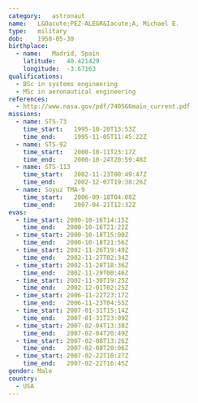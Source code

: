 ```yaml
---
category:	astronaut
name:	L&Oacute;PEZ-ALEGR&Iacute;A, Michael E.
type:	military
dob:	1958-05-30
birthplace:
  - name:	Madrid, Spain
    latitude:	40.421429
    longitude:	-3.67163
qualifications:
  - BSc in systems engineering
  - MSc in aeronautical engineering
references:
  - http://www.nasa.gov/pdf/740566main_current.pdf
missions:
  - name: STS-73
    time_start:   1995-10-20T13:53Z
    time_end:     1995-11-05T11:45:22Z
  - name: STS-92
    time_start:   2000-10-11T23:17Z
    time_end:     2000-10-24T20:59:48Z
  - name: STS-113
    time_start:   2002-11-23T00:49:47Z
    time_end:     2002-12-07T19:38:26Z
  - name: Soyuz TMA-9
    time_start:   2006-09-18T04:08Z
    time_end:     2007-04-21T12:32Z
evas:
  - time_start: 2000-10-16T14:15Z
    time_end:   2000-10-16T21:22Z
  - time_start: 2000-10-18T15:00Z
    time_end:   2000-10-18T21:56Z
  - time_start: 2002-11-26T19:49Z
    time_end:   2002-11-27T02:34Z
  - time_start: 2002-11-28T18:36Z
    time_end:   2002-11-29T00:46Z
  - time_start: 2002-11-30T19:25Z
    time_end:   2002-12-01T02:25Z
  - time_start: 2006-11-22T23:17Z
    time_end:   2006-11-23T04:55Z
  - time_start: 2007-01-31T15:14Z
    time_end:   2007-01-31T23:09Z
  - time_start: 2007-02-04T13:38Z
    time_end:   2007-02-04T20:49Z
  - time_start: 2007-02-08T13:26Z
    time_end:   2007-02-08T20:06Z
  - time_start: 2007-02-22T10:27Z
    time_end:   2007-02-22T16:45Z
gender:	Male
country:
  - USA
---
```

